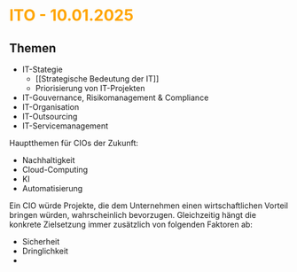 # <font color = "orange">ITO - 10.01.2025</font>
## Themen
- IT-Stategie
	- [[Strategische Bedeutung der IT]]
	- Priorisierung von IT-Projekten
- IT-Gouvernance, Risikomanagement & Compliance
- IT-Organisation
- IT-Outsourcing
- IT-Servicemanagement

Hauptthemen für CIOs der Zukunft:
- Nachhaltigkeit
- Cloud-Computing
- KI
- Automatisierung

Ein CIO würde Projekte, die dem Unternehmen einen wirtschaftlichen Vorteil bringen würden, wahrscheinlich bevorzugen. Gleichzeitig hängt die konkrete Zielsetzung immer zusätzlich von folgenden Faktoren ab:
- Sicherheit
- Dringlichkeit
- 
